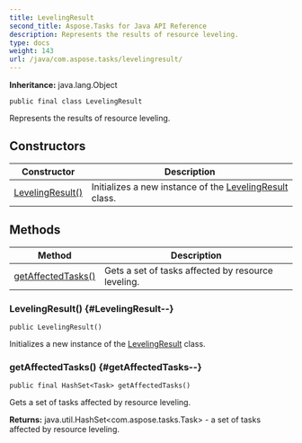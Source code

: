 ```yaml
---
title: LevelingResult
second_title: Aspose.Tasks for Java API Reference
description: Represents the results of resource leveling.
type: docs
weight: 143
url: /java/com.aspose.tasks/levelingresult/
---
```


**Inheritance:**
java.lang.Object
```
public final class LevelingResult
```

Represents the results of resource leveling.
## Constructors

| Constructor | Description |
| --- | --- |
| [LevelingResult()](#LevelingResult--) | Initializes a new instance of the [LevelingResult](../../com.aspose.tasks/levelingresult) class. |
## Methods

| Method | Description |
| --- | --- |
| [getAffectedTasks()](#getAffectedTasks--) | Gets a set of tasks affected by resource leveling. |
### LevelingResult() {#LevelingResult--}
```
public LevelingResult()
```


Initializes a new instance of the [LevelingResult](../../com.aspose.tasks/levelingresult) class.

### getAffectedTasks() {#getAffectedTasks--}
```
public final HashSet<Task> getAffectedTasks()
```


Gets a set of tasks affected by resource leveling.

**Returns:**
java.util.HashSet&lt;com.aspose.tasks.Task&gt; - a set of tasks affected by resource leveling.

